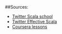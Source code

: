 ##Sources:

* [Twitter Scala school](http://twitter.github.io/scala_school/)
* [Twitter Effective Scala](http://twitter.github.io/effectivescala/)
* [Coursera lessons](https://class.coursera.org/progfun-005)